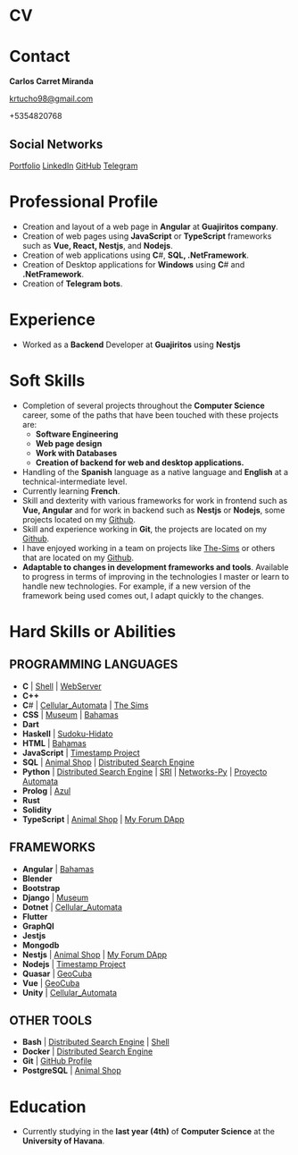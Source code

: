 # CV

# Contact

$\textbf{Carlos Carret Miranda}$

krtucho98@gmail.com

+5354820768

## Social Networks
[Portfolio](https://krtucho-portfolio.web.app/)
[LinkedIn](http://linkedin.com/in/krtucho)
[GitHub](https://github.com/Krtucho/)
[Telegram](https://t.me/Krtucho)

# Professional Profile
- Creation and layout of a web page in $\textbf{Angular}$ at $\textbf{Guajiritos company}$.
- Creation of web pages using $\textbf{JavaScript}$ or $\textbf{TypeScript}$ frameworks such as $\textbf{Vue, React, Nestjs}$, and $\textbf{Nodejs}$.
- Creation of web applications using $\textbf{C}$#, $\textbf{SQL, .NetFramework}$.
- Creation of Desktop applications for $\textbf{Windows}$ using $\textbf{C}$# and $\textbf{.NetFramework}$.
- Creation of $\textbf{Telegram bots}$.

# Experience
- Worked as a $\textbf{Backend}$ Developer at $\textbf{Guajiritos}$ using $\textbf{Nestjs}$

# Soft Skills

- Completion of several projects throughout the $\textbf{Computer Science}$ career, some of the paths that have been touched with these projects are:
  - $\textbf{Software Engineering}$
  - $\textbf{Web page design}$
  - $\textbf{Work with Databases}$
  - $\textbf{Creation of backend for web and desktop applications.}$
- Handling of the $\textbf{Spanish}$ language as a native language and $\textbf{English}$ at a technical-intermediate level.
- Currently learning $\textbf{French}$.
- Skill and dexterity with various frameworks for work in frontend such as $\textbf{Vue, Angular}$ and for work in backend such as $\textbf{Nestjs}$ or $\textbf{Nodejs}$, some projects located on my [Github](https://github.com/Krtucho).
- Skill and experience working in $\textbf{Git}$, the projects are located on my [Github](https://github.com/Krtucho).
- I have enjoyed working in a team on projects like  [The-Sims](https://github.com/Krtucho/The-Sims) or others that are located on my [Github](https://github.com/Krtucho).
- $\textbf{Adaptable to changes in development frameworks and tools}$. Available to progress in terms of improving in the technologies I master or learn to handle new technologies. For example, if a new version of the framework being used comes out, I adapt quickly to the changes.
# Hard Skills or Abilities

## PROGRAMMING LANGUAGES
- $\textbf{C}$ | [Shell](https://github.com/Krtucho/Shell) | [WebServer](https://github.com/Krtucho/WebServer)
- $\textbf{C++}$
- $\textbf{C}$# | [Cellular_Automata](https://github.com/Krtucho/cellular_automata) | [The Sims](https://github.com/Krtucho/The-Sims)
- $\textbf{CSS}$ | [Museum](https://github.com/dionisio35/LouvreMuseum) | [Bahamas](https://github.com/Krtucho/Bahamas)
- $\textbf{Dart}$
- $\textbf{Haskell}$ | [Sudoku-Hidato](https://github.com/Krtucho/Sudoku-Hidato-Haskell)
- $\textbf{HTML}$ | [Bahamas](https://github.com/Krtucho/Bahamas)
- $\textbf{JavaScript}$ | [Timestamp Project](https://github.com/Krtucho/boilerplate-project-timestamp)
- $\textbf{SQL}$ | [Animal Shop](https://github.com/Krtucho/Animal-Shop) | [Distributed Search Engine](https://github.com/Krtucho/distributed_search_engine)
- $\textbf{Python}$ | [Distributed Search Engine](https://github.com/Krtucho/distributed_search_engine) | [SRI](https://github.com/Krtucho/SRI) | [Networks-Py](https://github.com/Krtucho/Networks-Py) | [Proyecto Automata](https://github.com/Krtucho/proyecto_automata)
- $\textbf{Prolog}$ | [Azul](https://github.com/Krtucho/Azul-Prolog)
- $\textbf{Rust}$
- $\textbf{Solidity}$
- $\textbf{TypeScript}$ | [Animal Shop](https://github.com/Krtucho/Animal-Shop) | [My Forum DApp](https://github.com/Krtucho/my_forum_dApp)

## FRAMEWORKS
- $\textbf{Angular}$ | [Bahamas](https://github.com/Krtucho/Bahamas)
- $\textbf{Blender}$
- $\textbf{Bootstrap}$
- $\textbf{Django}$ | [Museum](https://github.com/dionisio35/LouvreMuseum)
- $\textbf{Dotnet}$ | [Cellular_Automata](https://github.com/Krtucho/cellular_automata)
- $\textbf{Flutter}$
- $\textbf{GraphQl}$
- $\textbf{Jestjs}$
- $\textbf{Mongodb}$
- $\textbf{Nestjs}$ | [Animal Shop](https://github.com/Krtucho/Animal-Shop) | [My Forum DApp](https://github.com/Krtucho/my_forum_dApp)
- $\textbf{Nodejs}$ | [Timestamp Project](https://github.com/Krtucho/boilerplate-project-timestamp)
- $\textbf{Quasar}$ | [GeoCuba](https://github.com/Krtucho/GeoCuba)
- $\textbf{Vue}$ | [GeoCuba](https://github.com/Krtucho/GeoCuba)
- $\textbf{Unity}$ | [Cellular_Automata](https://github.com/Krtucho/cellular_automata)

## OTHER TOOLS
- $\textbf{Bash}$ | [Distributed Search Engine](https://github.com/Krtucho/distributed_search_engine) | [Shell](https://github.com/Krtucho/Shell) 
- $\textbf{Docker}$ | [Distributed Search Engine](https://github.com/Krtucho/distributed_search_engine)
- $\textbf{Git}$ | [GitHub Profile](https://github.com/Krtucho/Krtucho)
- $\textbf{PostgreSQL}$ | [Animal Shop](https://github.com/Krtucho/Animal-Shop)

# Education
- Currently studying in the $\textbf{last year (4th)}$ of $\textbf{Computer Science}$ at the $\textbf{University of Havana}$.